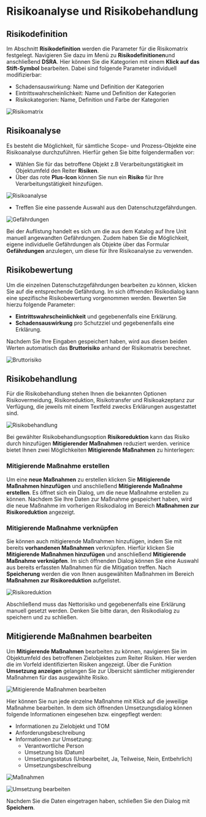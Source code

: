 <!-- © 2025 The Project Contributors - see AUTHORS.txt -->
# Risikoanalyse und Risikobehandlung

## Risikodefinition

Im Abschnitt **Risikodefinition** werden die Parameter für die Risikomatrix festgelegt. Navigieren Sie dazu im Menü zu **Risikodefinitionen**und anschließend **DSRA**. Hier können Sie die Kategorien mit einem **Klick auf das Stift-Symbol** bearbeiten. Dabei sind folgende Parameter individuell modifizierbar:

- Schadensauswirkung: Name und Definition der Kategorien
- Eintrittswahrscheinlichkeit: Name und Definition der Kategorien
- Risikokategorien: Name, Definition und Farbe der Kategorien

![Risikomatrix](/assets/domain-ds-gvo/Bild23.png)

## Risikoanalyse

Es besteht die Möglichkeit, für sämtliche Scope- und Prozess-Objekte eine Risikoanalyse durchzuführen. Hierfür gehen Sie bitte folgendermaßen vor: 

- Wählen Sie für das betroffene Objekt z.B Verarbeitungstätigkeit im Objektumfeld den Reiter **Risiken**.
- Über das rote **Plus-Icon** können Sie nun ein **Risiko** für Ihre Verarbeitungstätigkeit hinzufügen.

![Risikoanalyse](/assets/domain-ds-gvo/Bild24.png)

- Treffen Sie eine passende Auswahl aus den Datenschutzgefährdungen.

![Gefährdungen](/assets/domain-ds-gvo/Bild25.png)

Bei der Auflistung handelt es sich um die aus dem Katalog auf Ihre Unit manuell angewandten Gefährdungen. Zudem haben Sie die Möglichkeit, eigene individuelle Gefährdungen als Objekte über das Formular **Gefährdungen** anzulegen, um diese für Ihre Risikoanalyse zu verwenden.

## Risikobewertung

Um die einzelnen Datenschutzgefährdungen bearbeiten zu können, klicken Sie auf die entsprechende Gefährdung. Im sich öffnenden Risikodialog kann eine spezifische Risikobewertung vorgenommen werden. Bewerten Sie hierzu folgende Parameter:

- **Eintrittswahrscheinlichkeit** und gegebenenfalls eine Erklärung.
- **Schadensauswirkung** pro Schutzziel und gegebenenfalls eine Erklärung.

Nachdem Sie Ihre Eingaben gespeichert haben, wird aus diesen beiden Werten automatisch das **Bruttorisiko** anhand der Risikomatrix berechnet.

![Bruttorisiko](/assets/domain-ds-gvo/Bild26.png)

## Risikobehandlung

Für die Risikobehandlung stehen Ihnen die bekannten Optionen Risikovermeidung, Risikoreduktion, Risikotransfer und Risikoakzeptanz zur Verfügung, die jeweils mit einem Textfeld zwecks Erklärungen ausgestattet sind. 

![Risikobehandlung](/assets/domain-ds-gvo/Bild27.png)

Bei gewählter Risikobehandlungsoption **Risikoreduktion** kann das Risiko durch hinzufügen **Mitigierender Maßnahmen** reduziert werden. verinice bietet Ihnen zwei Möglichkeiten **Mitigierende Maßnahmen** zu hinterlegen:

### Mitigierende Maßnahme erstellen

Um eine **neue Maßnahmen** zu erstellen klicken Sie **Mitigierende Maßnahmen hinzufügen** und anschließend **Mitigierende Maßnahme erstellen**. Es öffnet sich ein Dialog, um die neue Maßnahme erstellen zu können. Nachdem Sie Ihre Daten zur Maßnahme gespeichert haben, wird die neue Maßnahme im vorherigen Risikodialog im Bereich **Maßnahmen zur Risikoreduktion** angezeigt.

### Mitigierende Maßnahme verknüpfen

Sie können auch mitigierende Maßnahmen hinzufügen, indem Sie mit bereits **vorhandenen Maßnahmen** verknüpfen. Hierfür klicken Sie **Mitigierende Maßnahmen hinzufügen** und anschließend **Mitigierende Maßnahme verknüpfen**. Im sich öffnenden Dialog können Sie eine Auswahl aus bereits erfassten Maßnahmen für die Mitigation treffen. Nach **Speicherung** werden die von Ihnen ausgewählten Maßnahmen im Bereich **Maßnahmen zur Risikoreduktion** aufgelistet.

![Risikoreduktion](/assets/domain-ds-gvo/Bild28.png)

Abschließend muss das Nettorisiko und gegebenenfalls eine Erklärung manuell gesetzt werden. Denken Sie bitte daran, den Risikodialog zu speichern und zu schließen.

## Mitigierende Maßnahmen bearbeiten

Um **Mitigierende Maßnahmen** bearbeiten zu können, navigieren Sie im Objektumfeld des betroffenen Zielobjektes zum Reiter Risiken. Hier werden die im Vorfeld identifizierten Risiken angezeigt. Über die Funktion **Umsetzung anzeigen** gelangen Sie zur Übersicht sämtlicher mitigierender Maßnahmen für das ausgewählte Risiko. 

![Mitigierende Maßnahmen bearbeiten](/assets/domain-ds-gvo/Bild29.png)

Hier können Sie nun jede einzelne Maßnahme mit Klick auf die jeweilige Maßnahme bearbeiten. In dem sich öffnenden Umsetzungsdialog können folgende Informationen eingesehen bzw. eingepflegt werden:

- Informationen zu Zielobjekt und TOM 
- Anforderungsbeschreibung 
- Informationen zur Umsetzung: 
    - Verantwortliche Person
    - Umsetzung bis (Datum)
    - Umsetzungsstatus (Unbearbeitet, Ja, Teilweise, Nein, Entbehrlich)
    - Umsetzungsbeschreibung

![Maßnahmen](/assets/domain-ds-gvo/Bild30.png)

![Umsetzung bearbeiten](/assets/domain-ds-gvo/Bild31.png)

Nachdem Sie die Daten eingetragen haben, schließen Sie den Dialog mit **Speichern**.
